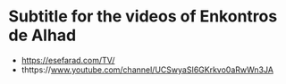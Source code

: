 # Subtitle for the videos of Enkontros de Alhad


* https://esefarad.com/TV/
* thttps://www.youtube.com/channel/UCSwyaSI6GKrkvo0aRwWn3JA
